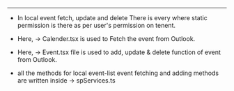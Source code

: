 ---

- In local event fetch, update and delete There is every where static permission is there as per user's permission on tenent.

- Here, -> Calender.tsx is used to Fetch the event from Outlook.

- Here, -> Event.tsx file is used to add, update & delete function of event from Outlook.

- all the methods for local event-list event fetching and adding methods are written inside -> spServices.ts
